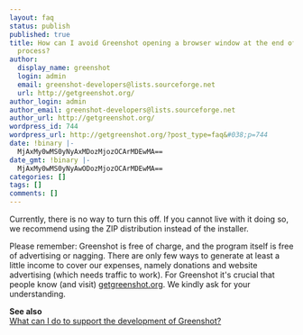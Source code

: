 ```yaml
---
layout: faq
status: publish
published: true
title: How can I avoid Greenshot opening a browser window at the end of the installation
  process?
author:
  display_name: greenshot
  login: admin
  email: greenshot-developers@lists.sourceforge.net
  url: http://getgreenshot.org/
author_login: admin
author_email: greenshot-developers@lists.sourceforge.net
author_url: http://getgreenshot.org/
wordpress_id: 744
wordpress_url: http://getgreenshot.org/?post_type=faq&#038;p=744
date: !binary |-
  MjAxMy0wMS0yNyAxMDozMjozOCArMDEwMA==
date_gmt: !binary |-
  MjAxMy0wMS0yNyAwODozMjozOCArMDEwMA==
categories: []
tags: []
comments: []
---
```

<p>Currently, there is no way to turn this off. If you cannot live with it doing so, we recommend using the ZIP distribution instead of the installer.</p>
<p>Please remember: Greenshot is free of charge, and the program itself is free of advertising or nagging. There are only few ways to generate at least a little income to cover our expenses, namely donations and website advertising (which needs traffic to work). For Greenshot it's crucial that people know (and visit) <a href="http://getgreenshot.org">getgreenshot.org</a>. We kindly ask for your understanding.</p>
<p><strong>See also</strong><br />
<a href="/faq/what-can-i-do-to-support-the-development-of-greenshot/" title="What can I do to support the development of Greenshot?">What can I do to support the development of Greenshot?</a></p>

